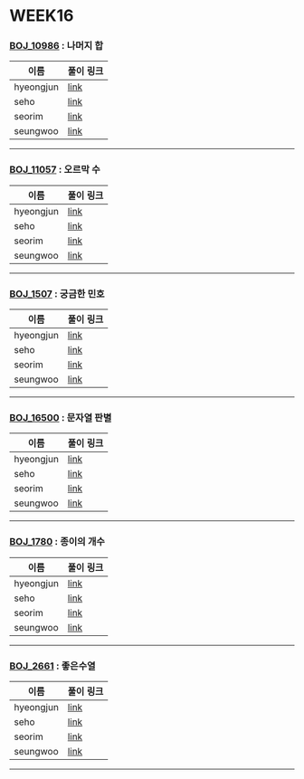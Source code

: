 # WEEK16

### [BOJ_10986](https://boj.kr/10986) : 나머지 합

|이름|풀이 링크|
|--|--|
|hyeongjun| [link](BOJ10986/hyeongjun.cpp)
|seho| [link](BOJ10986/seho.py)
|seorim| [link](BOJ10986/seorim.py)
|seungwoo| [link](BOJ10986/seungwoo.py)
---


### [BOJ_11057](https://boj.kr/11057) : 오르막 수

|이름|풀이 링크|
|--|--|
|hyeongjun| [link](BOJ11057/hyeongjun.cpp)
|seho| [link](BOJ11057/seho.py)
|seorim| [link](BOJ11057/seorim.py)
|seungwoo| [link](BOJ11057/seungwoo.py)
---


### [BOJ_1507](https://boj.kr/1507) : 궁금한 민호

|이름|풀이 링크|
|--|--|
|hyeongjun| [link](BOJ1507/hyeongjun.cpp)
|seho| [link](BOJ1507/seho.py)
|seorim| [link](BOJ1507/seorim.py)
|seungwoo| [link](BOJ1507/seungwoo.py)
---


### [BOJ_16500](https://boj.kr/16500) : 문자열 판별

|이름|풀이 링크|
|--|--|
|hyeongjun| [link](BOJ16500/hyeongjun.cpp)
|seho| [link](BOJ16500/seho.py)
|seorim| [link](BOJ16500/seorim.py)
|seungwoo| [link](BOJ16500/seungwoo.py)
---


### [BOJ_1780](https://boj.kr/1780) : 종이의 개수

|이름|풀이 링크|
|--|--|
|hyeongjun| [link](BOJ1780/hyeongjun.cpp)
|seho| [link](BOJ1780/seho.py)
|seorim| [link](BOJ1780/seorim.py)
|seungwoo| [link](BOJ1780/seungwoo.py)
---


### [BOJ_2661](https://boj.kr/2661) : 좋은수열

|이름|풀이 링크|
|--|--|
|hyeongjun| [link](BOJ2661/hyeongjun.cpp)
|seho| [link](BOJ2661/seho.py)
|seorim| [link](BOJ2661/seorim.py)
|seungwoo| [link](BOJ2661/seungwoo.py)
---
